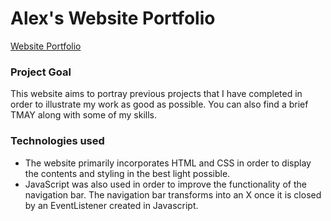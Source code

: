 # Alex's Website Portfolio

[Website Portfolio](https://alexm710.github.io/web-portfolio/)

### Project Goal 
This website aims to portray previous projects that I have completed in order to illustrate my work as good as possible. You can also find a brief TMAY along with some of my skills. 
### Technologies used
- The website primarily incorporates HTML and CSS in order to display the contents and styling in the best light possible.
- JavaScript was also used in order to improve the functionality of the navigation bar. The navigation bar transforms into an X once it is closed by an EventListener created in Javascript.
